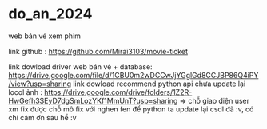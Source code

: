 # do_an_2024
web bán vé xem phim

link github : https://github.com/Mirai3103/movie-ticket

link dowload driver web bán vé + database: https://drive.google.com/file/d/1CBU0m2wDCCwJjYGglGd8CCJBP86Q4iPY/view?usp=sharing
link dowload recommend python api chưa update lại locol ảnh : https://drive.google.com/drive/folders/1Z2R-HwGefh3SEyD7dgSmLozYKf1MmUnT?usp=sharing
=> chỗ giao diện user xm fix được chỗ mô fix với nghen fen để python ta update lại csdl đã :v, có chi cảm ơn sau hể :v
